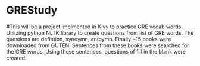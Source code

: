 # GREStudy

#This will be a project implmented in Kivy to practice GRE vocab words. 
  Utilizing python NLTK library to create questions from list of GRE words. The questions are defintion, synoymn, antoymn. 
  Finally ~15 books were downloaded from GUTEN. Sentences from these books were searched for the GRE words.
  Using these sentences, questions of fill in the blank were created. 
